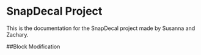 # SnapDecal Project

This is the documentation for the SnapDecal project made by Susanna and Zachary.



##Block Modification
